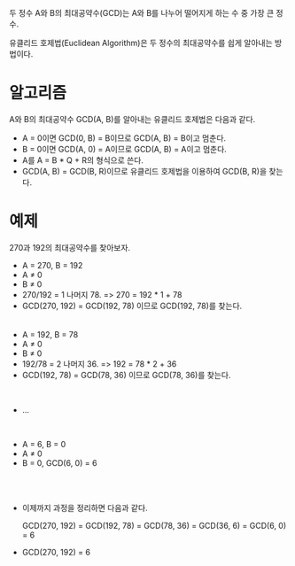 두 정수 A와 B의 최대공약수(GCD)는 A와 B를 나누어 떨어지게 하는 수 중 가장 큰 정수.

유클리드 호제법(Euclidean Algorithm)은 두 정수의 최대공약수를 쉽게 알아내는 방법이다.

# 알고리즘

A와 B의 최대공약수 GCD(A, B)를 알아내는 유클리드 호제법은 다음과 같다.

- A = 0이면 GCD(0, B) = B이므로 GCD(A, B) = B이고 멈춘다.
- B = 0이면 GCD(A, 0) = A이므로 GCD(A, B) = A이고 멈춘다.
- A를 A = B * Q + R의 형식으로 쓴다.
- GCD(A, B) = GCD(B, R)이므로 유클리드 호제법을 이용하여 GCD(B, R)을 찾는다.

# 예제

270과 192의 최대공약수를 찾아보자.

- A = 270, B = 192
- A ≠ 0
- B ≠ 0
- 270/192 = 1 나머지 78.
  => 270 = 192 * 1 + 78
- GCD(270, 192) = GCD(192, 78) 이므로 GCD(192, 78)를 찾는다.
<br><br><br>
- A = 192, B = 78
- A ≠ 0
- B ≠ 0
- 192/78 = 2 나머지 36.
  => 192 = 78 * 2 + 36
- GCD(192, 78) = GCD(78, 36) 이므로 GCD(78, 36)를 찾는다.

<br>

-  ...

<br>

- A = 6, B = 0
- A ≠ 0
- B = 0, GCD(6, 0) = 6

<br><br>

- 이제까지 과정을 정리하면 다음과 같다.
  
  GCD(270, 192) = GCD(192, 78) = GCD(78, 36) = GCD(36, 6) = GCD(6, 0) = 6

- GCD(270, 192) = 6